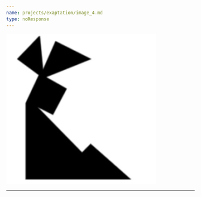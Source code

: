 ```yaml
---
name: projects/exaptation/image_4.md
type: noResponse
---
```


![Image_4](projects/exaptation/image_4.jpg)

---
